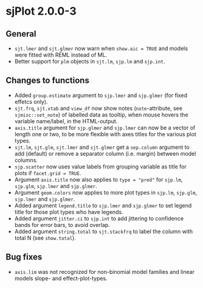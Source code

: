 # sjPlot 2.0.0-3

## General

* `sjt.lmer` and `sjt.glmer` now warn when `show.aic = TRUE` and models were fitted with REML instead of ML.
* Better support for `plm` objects in `sjt.lm`, `sjp.lm` and `sjp.int`.

## Changes to functions

* Added `group.estimate` argument to `sjp.lmer` and `sjp.glmer` (for fixed effetcs only).
* `sjt.frq`, `sjt.xtab` and `view_df` now show notes (`note`-attribute, see `sjmisc::set_note`) of labelled data as tooltip, when mouse hovers the variable name/label, in the HTML-output.
* `axis.title` argument for `sjp.glmer` and `sjp.lmer` can now be a vector of length one or two, to be more flexible with axes titles for the various plot types.
* `sjt.lm`, `sjt.glm`, `sjt.lmer` and `sjt.glmer` get a `sep.column` argument to add (default) or remove a separator column (i.e. margin) between model columns.
* `sjp.scatter` now uses value labels from grouping variable as title for plots if `facet.grid = TRUE`.
* Argument `axis.title` now also applies to `type = "pred"` for `sjp.lm`, `sjp.glm`, `sjp.lmer` and `sjp.glmer`.
* Argument `geom.colors` now applies to more plot types in `sjp.lm`, `sjp.glm`, `sjp.lmer` and `sjp.glmer`. 
* Added argument `legend.title` to `sjp.lmer` and `sjp.glmer` to set legend title for those plot types who have legends.
* Added argument `jitter.ci` to `sjp.int` to add jittering to confidence bands for error bars, to avoid overlap.
* Added argument `string.total` to `sjt.stackfrq` to label the column with total N (see `show.total`).

## Bug fixes

* `axis.lim` was not recognized for non-binomial model families and linear models slope- and effect-plot-types.
